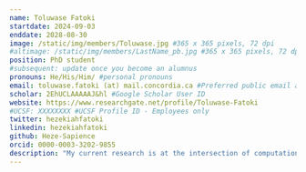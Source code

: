 ```yaml
---
name: Toluwase Fatoki
startdate: 2024-09-03 
enddate: 2028-08-30 
image: /static/img/members/Toluwase.jpg #365 x 365 pixels, 72 dpi 
#altimage: /static/img/members/LastName_pb.jpg #365 x 365 pixels, 72 dpi 
position: PhD student 
#subsequent: update once you become an alumnus 
pronouns: He/His/Him/ #personal pronouns 
email: toluwase.fatoki (at) mail.concordia.ca #Preferred public email address 
scholar: 2EhUCLAAAAAJ&hl #Google Scholar User ID 
website: https://www.researchgate.net/profile/Toluwase-Fatoki
#UCSF: XXXXXXXX #UCSF Profile ID - Employees only 
twitter: hezekiahfatoki 
linkedin: hezekiahfatoki 
github: Heze-Sapience 
orcid: 0000-0003-3202-9855
description: "My current research is at the intersection of computational physics and Biochemistry, where I am investigating a novel antimicrobial peptide."
---
```

